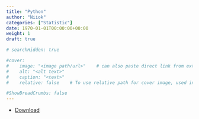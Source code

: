 ```yaml
---
title: "Python"
author: "Niiok"
categories: ["Statistic"]
date: 1970-01-01T00:00:00+00:00
weight: 1
draft: true

# searchHidden: true

#cover:
#    image: "<image path/url>"    # can also paste direct link from external site
#    alt: "<alt text>"
#    caption: "<text>"
#    relative: false 	# To use relative path for cover image, used in hugo Page-bundles

#ShowBreadCrumbs: false
---
```


- [Download](anaconda.com)